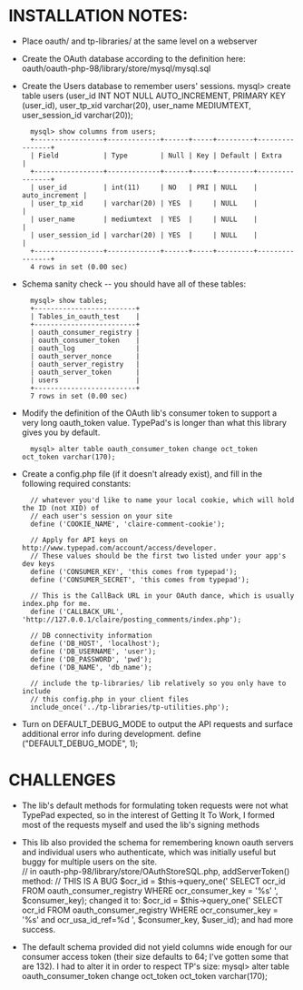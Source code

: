 # INSTALLATION NOTES:

- Place oauth/ and tp-libraries/ at the same level on a webserver
- Create the OAuth database according to the definition here: 
      oauth/oauth-php-98/library/store/mysql/mysql.sql
- Create the Users database to remember users' sessions.
        mysql> create table users (user_id INT NOT NULL AUTO_INCREMENT, PRIMARY KEY (user_id), user_tp_xid varchar(20), user_name MEDIUMTEXT, user_session_id varchar(20));
        
        mysql> show columns from users;
        +-----------------+-------------+------+-----+---------+----------------+
        | Field           | Type        | Null | Key | Default | Extra          |
        +-----------------+-------------+------+-----+---------+----------------+
        | user_id         | int(11)     | NO   | PRI | NULL    | auto_increment |
        | user_tp_xid     | varchar(20) | YES  |     | NULL    |                |
        | user_name       | mediumtext  | YES  |     | NULL    |                |
        | user_session_id | varchar(20) | YES  |     | NULL    |                |
        +-----------------+-------------+------+-----+---------+----------------+
        4 rows in set (0.00 sec)
        

- Schema sanity check -- you should have all of these tables: 
      
        mysql> show tables;
        +-------------------------+
        | Tables_in_oauth_test    |
        +-------------------------+
        | oauth_consumer_registry |
        | oauth_consumer_token    | 
        | oauth_log               | 
        | oauth_server_nonce      | 
        | oauth_server_registry   | 
        | oauth_server_token      | 
        | users                   | 
        +-------------------------+
        7 rows in set (0.00 sec)
   
- Modify the definition of the OAuth lib's consumer token to support a very long oauth_token value.  TypePad's is longer than what this library gives you by default.

        mysql> alter table oauth_consumer_token change oct_token oct_token varchar(170);
   
- Create a config.php file (if it doesn't already exist), and fill in the following required constants:

        // whatever you'd like to name your local cookie, which will hold the ID (not XID) of 
        // each user's session on your site
        define ('COOKIE_NAME', 'claire-comment-cookie');
        
        // Apply for API keys on http://www.typepad.com/account/access/developer. 
        // These values should be the first two listed under your app's dev keys
        define ('CONSUMER_KEY', 'this comes from typepad');
        define ('CONSUMER_SECRET', 'this comes from typepad');
        
        // This is the CallBack URL in your OAuth dance, which is usually index.php for me.
        define ('CALLBACK_URL', 'http://127.0.0.1/claire/posting_comments/index.php');
        
        // DB connectivity information
        define ('DB_HOST', 'localhost');
        define ('DB_USERNAME', 'user');
        define ('DB_PASSWORD', 'pwd');
        define ('DB_NAME', 'db_name');
        
        // include the tp-libraries/ lib relatively so you only have to include
        // this config.php in your client files
        include_once('../tp-libraries/tp-utilities.php');

- Turn on DEFAULT_DEBUG_MODE to output the API requests and surface additional error info during development.
        define ("DEFAULT_DEBUG_MODE", 1);





# CHALLENGES

* The lib's default methods for formulating token requests were not what TypePad expected, so in the interest of Getting It To Work, I formed most of the requests myself and used the lib's signing methods

* This lib also provided the schema for remembering known oauth servers and individual users who authenticate, which was initially useful but buggy for multiple users on the site.  
      // in oauth-php-98/library/store/OAuthStoreSQL.php, addServerToken() method:
      // THIS IS A BUG
      $ocr_id = $this->query_one('
         SELECT ocr_id
         FROM oauth_consumer_registry
         WHERE ocr_consumer_key = \'%s\'
         ', $consumer_key);
changed it to:
      $ocr_id = $this->query_one('
         SELECT ocr_id
         FROM oauth_consumer_registry
         WHERE ocr_consumer_key = \'%s\'
         and
         ocr_usa_id_ref=%d
         ', $consumer_key,
         $user_id);
and had more success.

* The default schema provided did not yield columns wide enough for our consumer access token (their size defaults to 64; I've gotten some that are 132).  I had to alter it in order to respect TP's size:
      mysql> alter table oauth_consumer_token change oct_token oct_token varchar(170);
   